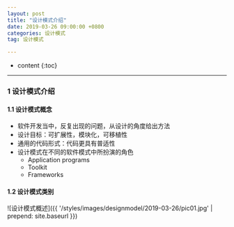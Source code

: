 ```yaml
---
layout: post
title: "设计模式介绍"
date: 2019-03-26 09:00:00 +0800
categories: 设计模式
tag: 设计模式

---
```

* content
{:toc}
---
<!-- more -->

### 1 设计模式介绍

#### 1.1 设计模式概念

- 软件开发当中，反复出现的问题，从设计的角度给出方法
- 设计目标：可扩展性，模块化，可移植性
- 通用的代码形式：代码更具有普适性
- 设计模式在不同的软件模式中所扮演的角色
    + Application programs
    + Toolkit
    + Frameworks

#### 1.2 设计模式类别

![设计模式概述]({{ '/styles/images/designmodel/2019-03-26/pic01.jpg' | prepend: site.baseurl }})